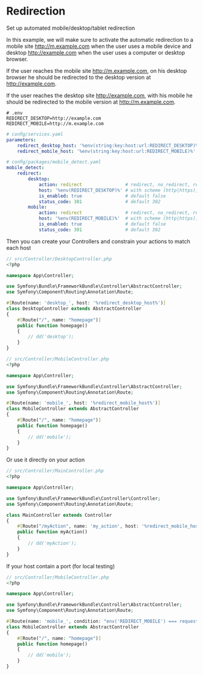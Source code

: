 Redirection
===========

Set up automated mobile/desktop/tablet redirection

In this example, we will make sure to activate the automatic redirection to a mobile site http://m.example.com when the user uses a mobile device and desktop http://example.com when the user uses a computer or desktop browser.

If the user reaches the mobile site http://m.example.com, on his desktop browser he should be redirected to the desktop version at http://example.com.

If the user reaches the desktop site http://example.com, with his mobile he should be redirected to the mobile version at http://m.example.com.

```env
# .env
REDIRECT_DESKTOP=http://example.com
REDIRECT_MOBILE=http://m.example.com
```
```yaml
# conﬁg/services.yaml
parameters:
    redirect_desktop_host: '%env(string:key:host:url:REDIRECT_DESKTOP)%'
    redirect_mobile_host: '%env(string:key:host:url:REDIRECT_MOBILE)%'
```
```yaml
# conﬁg/packages/mobile_detect.yaml
mobile_detect:
    redirect:
        desktop:
            action: redirect                # redirect, no_redirect, redirect_without_path
            host: '%env(REDIRECT_DESKTOP)%' # with scheme (http|https), default null, url validate
            is_enabled: true                # default false
            status_code: 301                # default 302
        mobile:
            action: redirect                # redirect, no_redirect, redirect_without_path
            host: '%env(REDIRECT_MOBILE)%'  # with scheme (http|https), default null, url validate
            is_enabled: true                # default false
            status_code: 301                # default 302
```

Then you can create your Controllers and constrain your actions to match each host

```php
// src/Controller/DesktopController.php
<?php

namespace App\Controller;

use Symfony\Bundle\FrameworkBundle\Controller\AbstractController;
use Symfony\Component\Routing\Annotation\Route;

#[Route(name: 'desktop_', host: '%redirect_desktop_host%')]
class DesktopController extends AbstractController
{
    #[Route("/", name: "homepage")]
    public function homepage()
    {
        // dd('desktop');
    }
}
```

```php
// src/Controller/MobileController.php
<?php

namespace App\Controller;

use Symfony\Bundle\FrameworkBundle\Controller\AbstractController;
use Symfony\Component\Routing\Annotation\Route;

#[Route(name: 'mobile_', host: '%redirect_mobile_host%')]
class MobileController extends AbstractController
{
    #[Route("/", name: "homepage")]
    public function homepage()
    {
        // dd('mobile');
    }
}
```

Or use it directly on your action
```php
// src/Controller/MainController.php
<?php

namespace App\Controller;

use Symfony\Bundle\FrameworkBundle\Controller\Controller;
use Symfony\Component\Routing\Annotation\Route;

class MainController extends Controller
{
    #[Route("/myAction", name: 'my_action', host: '%redirect_mobile_host%')]
    public function myAction()
    {
        // dd('myAction');
    }
}
```

If your host contain a port (for local testing)
```php
// src/Controller/MobileController.php
<?php

namespace App\Controller;

use Symfony\Bundle\FrameworkBundle\Controller\AbstractController;
use Symfony\Component\Routing\Annotation\Route;

#[Route(name: 'mobile_', condition: "env('REDIRECT_MOBILE') === request.getSchemeAndHttpHost()")]
class MobileController extends AbstractController
{
    #[Route("/", name: "homepage")]
    public function homepage()
    {
        // dd('mobile');
    }
}
